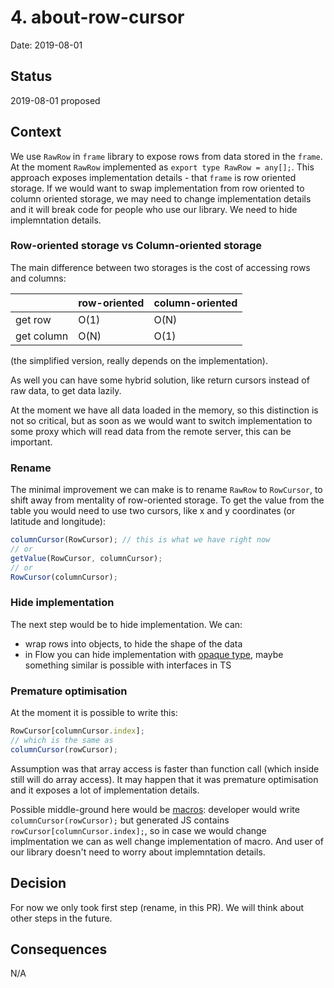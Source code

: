 # 4. about-row-cursor

Date: 2019-08-01

## Status

2019-08-01 proposed

## Context

We use `RawRow` in `frame` library to expose rows from data stored in the `frame`. At the moment `RawRow` implemented as `export type RawRow = any[];`. This approach exposes implementation details - that `frame` is row oriented storage. If we would want to swap implementation from row oriented to column oriented storage, we may need to change implementation details and it will break code for people who use our library. We need to hide implemntation details.

### Row-oriented storage vs Column-oriented storage

The main difference between two storages is the cost of accessing rows and columns:

|            | row-oriented | column-oriented |
| ---------- | ------------ | --------------- |
| get row    | O(1)         | O(N)            |
| get column | O(N)         | O(1)            |

(the simplified version, really depends on the implementation).

As well you can have some hybrid solution, like return cursors instead of raw data, to get data lazily.

At the moment we have all data loaded in the memory, so this distinction is not so critical, but as soon as we would want to switch implementation to some proxy which will read data from the remote server, this can be important.

### Rename

The minimal improvement we can make is to rename `RawRow` to `RowCursor`, to shift away from mentality of row-oriented storage. To get the value from the table you would need to use two cursors, like x and y coordinates (or latitude and longitude):

```ts
columnCursor(RowCursor); // this is what we have right now
// or
getValue(RowCursor, columnCursor);
// or
RowCursor(columnCursor);
```

### Hide implementation

The next step would be to hide implementation. We can:

- wrap rows into objects, to hide the shape of the data
- in Flow you can hide implementation with [opaque type](https://flow.org/en/docs/types/opaque-types/), maybe something similar is possible with interfaces in TS

### Premature optimisation

At the moment it is possible to write this:

```ts
RowCursor[columnCursor.index];
// which is the same as
columnCursor(rowCursor);
```

Assumption was that array access is faster than function call (which inside still will do array access). It may happen that it was premature optimisation and it exposes a lot of implementation details.

Possible middle-ground here would be [macros](https://github.com/Microsoft/TypeScript/issues/4892): developer would write `columnCursor(rowCursor);` but generated JS contains `rowCursor[columnCursor.index];`, so in case we would change implmentation we can as well change implementation of macro. And user of our library doesn't need to worry about implemntation details.

## Decision

For now we only took first step (rename, in this PR). We will think about other steps in the future.

## Consequences

N/A
